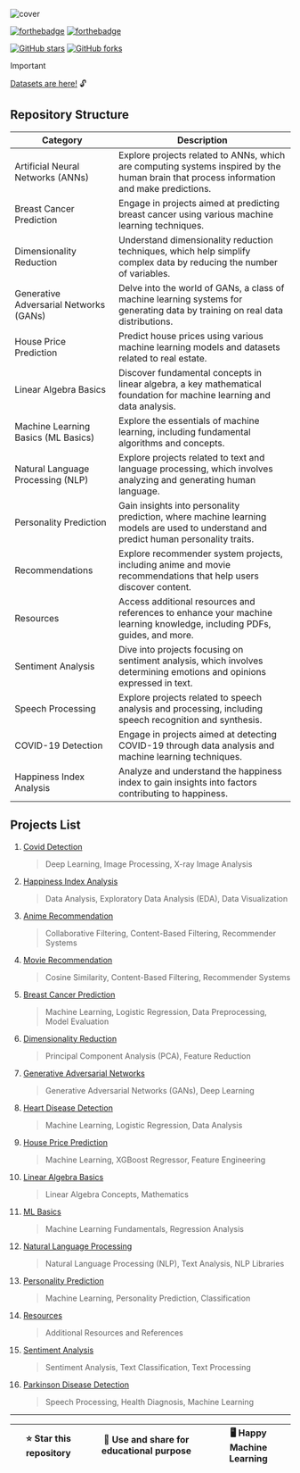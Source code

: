 <!-- ![data](assets/cover/cover.jpg) -->

![cover](https://github.com/IdealisticINTJ/ml-beginner-portfolio/assets/65449934/eafef774-5b6e-4591-acc0-7a4652d54c44)


[![forthebadge](https://forthebadge.com/images/badges/built-with-swag.svg)](https://forthebadge.com) [![forthebadge](https://forthebadge.com/images/badges/powered-by-coffee.svg)](https://forthebadge.com)

[![GitHub stars](https://img.shields.io/github/stars/IdealisticINTJ/ml-beginner-portfolio.svg?style=social)](https://github.com/IdealisticINTJ/ml-beginner-portfolio/stargazers)
[![GitHub forks](https://img.shields.io/github/forks/IdealisticINTJ/ml-beginner-portfolio?style=flat&label=Forks&color=1082c3)](https://github.com/IdealisticINTJ/ml-beginner-portfolio/forks)


> [!IMPORTANT]  
> [Datasets are here!](https://github.com/IdealisticINTJ/ml-beginner-portfolio/blob/main/dataset-info.md) 🔓


## Repository Structure

| **Category**                               | **Description**                                                                                                                                                                          |
|-------------------------------------------|------------------------------------------------------------------------------------------------------------------------------------------------------------------------------------------|
| Artificial Neural Networks (ANNs)         | Explore projects related to ANNs, which are computing systems inspired by the human brain that process information and make predictions.                                                  |
| Breast Cancer Prediction                   | Engage in projects aimed at predicting breast cancer using various machine learning techniques.                                                                                       |
| Dimensionality Reduction                   | Understand dimensionality reduction techniques, which help simplify complex data by reducing the number of variables.                                                                  |
| Generative Adversarial Networks (GANs)     | Delve into the world of GANs, a class of machine learning systems for generating data by training on real data distributions.                                                         |
| House Price Prediction                      | Predict house prices using various machine learning models and datasets related to real estate.                                                                                      |
| Linear Algebra Basics                       | Discover fundamental concepts in linear algebra, a key mathematical foundation for machine learning and data analysis.                                                                |
| Machine Learning Basics (ML Basics)         | Explore the essentials of machine learning, including fundamental algorithms and concepts.                                                                                            |
| Natural Language Processing (NLP)          | Explore projects related to text and language processing, which involves analyzing and generating human language.                                                                    |
| Personality Prediction                      | Gain insights into personality prediction, where machine learning models are used to understand and predict human personality traits.                                                    |
| Recommendations                            | Explore recommender system projects, including anime and movie recommendations that help users discover content.                                                                     |
| Resources                                  | Access additional resources and references to enhance your machine learning knowledge, including PDFs, guides, and more.                                                              |
| Sentiment Analysis                         | Dive into projects focusing on sentiment analysis, which involves determining emotions and opinions expressed in text.                                                                |
| Speech Processing                          | Explore projects related to speech analysis and processing, including speech recognition and synthesis.                                                                               |
| COVID-19 Detection                         | Engage in projects aimed at detecting COVID-19 through data analysis and machine learning techniques.                                                                                 |
| Happiness Index Analysis                   | Analyze and understand the happiness index to gain insights into factors contributing to happiness.                                                                                  |




## Projects List

1. [Covid Detection](covid-detection/COVID_X-Ray_Detection.ipynb)
    > Deep Learning, Image Processing, X-ray Image Analysis

2. [Happiness Index Analysis](happiness-index-analysis/Ingredients_of_Indian_Sukh.ipynb)
    > Data Analysis, Exploratory Data Analysis (EDA), Data Visualization

3. [Anime Recommendation](recommendations/anime-recommendation/Anime_Recommendation_System.ipynb)
    > Collaborative Filtering, Content-Based Filtering, Recommender Systems

4. [Movie Recommendation](recommendations/movie-recommendation/Movie_Recommendations.ipynb)
    > Cosine Similarity, Content-Based Filtering, Recommender Systems

5. [Breast Cancer Prediction](breast-cancer-prediction/Breast_Cancer_Prediction/Breast_Cancer_Prediction.ipynb)
    > Machine Learning, Logistic Regression, Data Preprocessing, Model Evaluation

6. [Dimensionality Reduction](dimensionality-reduction/dimensionality-reduction/PCA.py)
    > Principal Component Analysis (PCA), Feature Reduction

7. [Generative Adversarial Networks](generative-adversarial-networks/generative-adversarial-networks/GANs/GAN.ipynb)
    > Generative Adversarial Networks (GANs), Deep Learning

8. [Heart Disease Detection](heart-disease-detection/Heart_Disease_Detection.ipynb)
    > Machine Learning, Logistic Regression, Data Analysis

9. [House Price Prediction](house-price-prediction/House_Price_Prediction/House_Price_Prediction.ipynb)
    > Machine Learning, XGBoost Regressor, Feature Engineering

10. [Linear Algebra Basics](linear-algebra-basics/linear-algebra-basics/Linear_Algebra.ipynb)
    > Linear Algebra Concepts, Mathematics

11. [ML Basics](ml-basics/ml-basics/Regression.ipynb)
    > Machine Learning Fundamentals, Regression Analysis

12. [Natural Language Processing](natural-language-processing/natural-language-processing/nlp.py)
    > Natural Language Processing (NLP), Text Analysis, NLP Libraries

13. [Personality Prediction](personality-prediction/personality-prediction/MBTI_PersonalityPredictor.ipynb)
    > Machine Learning, Personality Prediction, Classification

14. [Resources](resources)
    > Additional Resources and References

15. [Sentiment Analysis](sentiment-analysis/sentiment-analysis/Recommendations/Sentiment_Analysis.ipynb)
    > Sentiment Analysis, Text Classification, Text Processing

16. [Parkinson Disease Detection](speech-processing/speech-processing/speech-processing/Parkinson's_Detection_Speech_Processing.ipynb)
    > Speech Processing, Health Diagnosis, Machine Learning


---

| ⭐ Star this repository | 🎁 Use and share for educational purpose | 🖥️ Happy Machine Learning |
| :---------------------: | :--------------------------------------: | ------------------------- |
